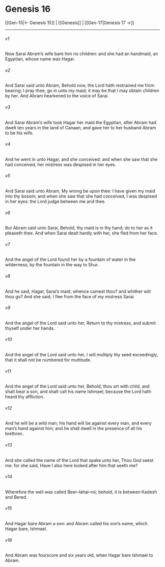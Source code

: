# Genesis 16

[[Gen-15|← Genesis 15]] | [[Genesis]] | [[Gen-17|Genesis 17 →]]
***

###### v1
Now Sarai Abram’s wife bare him no children: and she had an handmaid, an Egyptian, whose name was Hagar.
###### v2
And Sarai said unto Abram, Behold now, the Lord hath restrained me from bearing: I pray thee, go in unto my maid; it may be that I may obtain children by her. And Abram hearkened to the voice of Sarai.
###### v3
And Sarai Abram’s wife took Hagar her maid the Egyptian, after Abram had dwelt ten years in the land of Canaan, and gave her to her husband Abram to be his wife.
###### v4
And he went in unto Hagar, and she conceived: and when she saw that she had conceived, her mistress was despised in her eyes.
###### v5
And Sarai said unto Abram, My wrong be upon thee: I have given my maid into thy bosom; and when she saw that she had conceived, I was despised in her eyes: the Lord judge between me and thee.
###### v6
But Abram said unto Sarai, Behold, thy maid is in thy hand; do to her as it pleaseth thee. And when Sarai dealt hardly with her, she fled from her face.
###### v7
And the angel of the Lord found her by a fountain of water in the wilderness, by the fountain in the way to Shur.
###### v8
And he said, Hagar, Sarai’s maid, whence camest thou? and whither wilt thou go? And she said, I flee from the face of my mistress Sarai.
###### v9
And the angel of the Lord said unto her, Return to thy mistress, and submit thyself under her hands.
###### v10
And the angel of the Lord said unto her, I will multiply thy seed exceedingly, that it shall not be numbered for multitude.
###### v11
And the angel of the Lord said unto her, Behold, thou art with child, and shalt bear a son, and shalt call his name Ishmael; because the Lord hath heard thy affliction.
###### v12
And he will be a wild man; his hand will be against every man, and every man’s hand against him; and he shall dwell in the presence of all his brethren.
###### v13
And she called the name of the Lord that spake unto her, Thou God seest me: for she said, Have I also here looked after him that seeth me?
###### v14
Wherefore the well was called Beer–lahai–roi; behold, it is between Kadesh and Bered.
###### v15
And Hagar bare Abram a son: and Abram called his son’s name, which Hagar bare, Ishmael.
###### v16
And Abram was fourscore and six years old, when Hagar bare Ishmael to Abram. 
